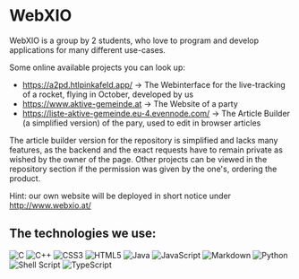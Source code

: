 # WebXIO

WebXIO is a group by 2 students, who love to program and develop applications for many different use-cases.

Some online available projects you can look up:

 - https://a2pd.htlpinkafeld.app/ -> The Webinterface for the live-tracking of a rocket, flying in October, developed by us
 - https://www.aktive-gemeinde.at -> The Website of a party 
 - https://liste-aktive-gemeinde.eu-4.evennode.com/ -> The Article Builder (a simplified version) of the pary, used to edit in browser articles

The article builder version for the repository is simplified and lacks many features, as the backend and the exact requests have to remain private as wished by the owner of the page.
Other projects can be viewed in the repository section if the permission was given by the one's, ordering the product.

Hint: our own website will be deployed in short notice under http://www.webxio.at/

## The technologies we use:

![C](https://img.shields.io/badge/c-%2300599C.svg?style=for-the-badge&logo=c&logoColor=white)
![C++](https://img.shields.io/badge/c++-%2300599C.svg?style=for-the-badge&logo=c%2B%2B&logoColor=white)
![CSS3](https://img.shields.io/badge/css3-%231572B6.svg?style=for-the-badge&logo=css3&logoColor=white)
![HTML5](https://img.shields.io/badge/html5-%23E34F26.svg?style=for-the-badge&logo=html5&logoColor=white)
![Java](https://img.shields.io/badge/java-%23ED8B00.svg?style=for-the-badge&logo=java&logoColor=white)
![JavaScript](https://img.shields.io/badge/javascript-%23323330.svg?style=for-the-badge&logo=javascript&logoColor=%23F7DF1E)
![Markdown](https://img.shields.io/badge/markdown-%23000000.svg?style=for-the-badge&logo=markdown&logoColor=white)
![Python](https://img.shields.io/badge/python-3670A0?style=for-the-badge&logo=python&logoColor=ffdd54)
![Shell Script](https://img.shields.io/badge/shell_script-%23121011.svg?style=for-the-badge&logo=gnu-bash&logoColor=white)
![TypeScript](https://img.shields.io/badge/typescript-%23007ACC.svg?style=for-the-badge&logo=typescript&logoColor=white)
